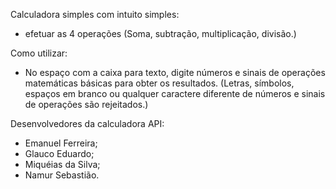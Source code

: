 Calculadora simples com intuito simples: 
- efetuar as 4 operações (Soma, subtração, multiplicação, divisão.)

Como utilizar: 
- No espaço com a caixa para texto, digite números e sinais de operações matemáticas básicas para obter os resultados. (Letras, símbolos, espaços em branco ou qualquer caractere diferente de números e sinais de operações são rejeitados.)

Desenvolvedores da calculadora API: 
- Emanuel Ferreira;
- Glauco Eduardo;
- Miquéias da Silva;
- Namur Sebastião.